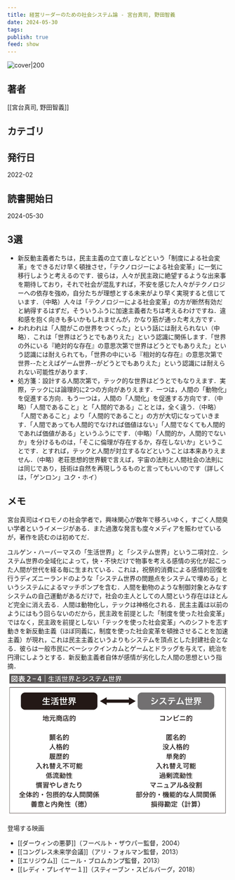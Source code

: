 ```yaml
---
title: 経営リーダーのための社会システム論 - 宮台真司, 野田智義
date: 2024-05-30
tags: 
publish: true
feed: show
---
```

![cover|200](http://books.google.com/books/content?id=-tDszgEACAAJ&printsec=frontcover&img=1&zoom=1&source=gbs_api)
## 著者
[[宮台真司, 野田智義]]
## カテゴリ

## 発行日
2022-02
## 読書開始日
2024-05-30

## 3選
 - 新反動主義者たちは，民主主義の立て直しなどという「制度による社会変革」をできるだけ早く頓挫させ，「テクノロジーによる社会変革」に一気に移行しようと考えるのです．彼らは，人々が民主政に絶望するような出来事を期待しており，それで社会が混乱すれば，不安を感じた人々がテクノロジーへの依存を強め，自分たちが理想とする未来がより早く実現すると信じています．（中略）人々は「テクノロジーによる社会変革」の方が断然有効だと納得するはずだ，そういうふうに加速主義者たちは考えるわけですね．違和感を抱く向きも多いかもしれませんが，かなり筋が通った考え方です．
 - われわれは「人間がこの世界をつくった」という話には耐えられない（中略）．これは「世界はどうとでもありえた」という認識に関係します．「世界の外にいる『絶対的な存在』の意思次第で世界はどうとでもありえた」という認識には耐えられても，「世界の中にいる『相対的な存在』の意思次第で世界--たとえばゲーム世界--がどうとでもありえた」という認識には耐えられない可能性があります．
 - 処方箋：設計する人間次第で，テック的な世界はどうとでもなりえます．実際，テックには論理的に2つの方向がありえます．一つは，人間の「動物化」を促進する方向．もう一つは，人間の「人間化」を促進する方向です．（中略）「人間であること」と「人間的である」こととは，全く違う．（中略）「人間であること」より「人間的であること」の方が大切になっていきます．「人間であっても人間的でなければ価値はない」「人間でなくても人間的であれば価値がある」というふうにです．（中略）「人間的か，人間的でないか」を分けるものは，「そこに倫理が存在するか，存在しないか」ということです．とすれば，テックと人間が対立するなどということは本来ありえません．（中略）老荘思想的世界観で言えば，宇宙の法則と人間社会の法則には同じであり，技術は自然を再現しうるものと言ってもいいのです（詳しくは，「ゲンロン」ユク・ホイ）
## メモ

宮台真司はイロモノの社会学者で，興味関心が数年で移ろいゆく，すごく人間臭い学者というイメージがある．また過激な発言も度々メディアを賑わせているが，著作を読むのは初めてだ．

ユルゲン・ハーバーマスの「生活世界」と「システム世界」という二項対立．システム世界の全域化によって，快・不快だけで物事を考える感情の劣化が起こった人間が世代を経る毎に生まれている．これは，祝祭的消費による感情的回復を行うディズニーランドのような「システム世界の問題点をシステムで埋める」というシステムによるマッチポンプを含む．人間を動物のような制御対象とみなすシステムの自己運動があるだけで，社会の主人としての人間という存在はほとんど完全に消え去る．人間は動物化し，テックは神格化される．民主主義は以前のようにはもう回らないのだから，民主政を前提とした「制度を使った社会変革」ではなく，民主政を前提としない「テックを使った社会変革」へのシフトを志す動きを新反動主義（ほぼ同義に，制度を使った社会変革を頓挫させることを加速主義）が現れ，これは民主主義というよりもシステムを頂点とした封建社会となる．彼らは一般市民にベーシックインカムとゲームとドラッグを与えて，統治を円滑にしようとする．新反動主義者自体が感情が劣化した人間の思想という指摘．
![](../../assets/img/Public/IMG_1368.jpg)

登場する映画
- [[ダーウィンの悪夢]]（フーベルト・ザウパー監督，2004）
- [[コングレス未来学会議]]（アリ・フォルマン監督，2013）
- [[エリジウム]]（ニール・ブロムカンプ監督，2013）
- [[レディ・プレイヤー１]]（スティーブン・スピルバーグ，2018）
